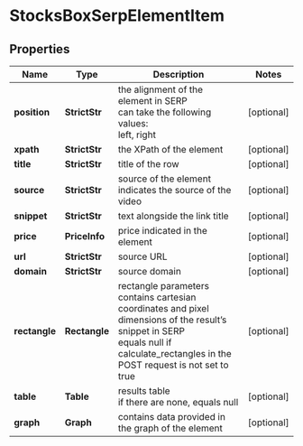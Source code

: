 # StocksBoxSerpElementItem


## Properties

| Name | Type | Description | Notes |
|------------ | ------------- | ------------- | -------------|
**position** | **StrictStr** | the alignment of the element in SERP<br>can take the following values:<br>left, right |[optional]|
**xpath** | **StrictStr** | the XPath of the element |[optional]|
**title** | **StrictStr** | title of the row |[optional]|
**source** | **StrictStr** | source of the element<br>indicates the source of the video |[optional]|
**snippet** | **StrictStr** | text alongside the link title |[optional]|
**price** | **PriceInfo** | price indicated in the element |[optional]|
**url** | **StrictStr** | source URL |[optional]|
**domain** | **StrictStr** | source domain |[optional]|
**rectangle** | **Rectangle** | rectangle parameters<br>contains cartesian coordinates and pixel dimensions of the result’s snippet in SERP<br>equals null if calculate_rectangles in the POST request is not set to true |[optional]|
**table** | **Table** | results table<br>if there are none, equals null |[optional]|
**graph** | **Graph** | contains data provided in the graph of the element |[optional]|
